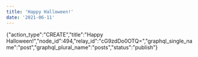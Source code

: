 ```yaml
---
title: 'Happy Halloween!'
date: '2021-06-11'
---
```


{"action_type":"CREATE","title":"Happy Halloween!","node_id":494,"relay_id":"cG9zdDo0OTQ=","graphql_single_name":"post","graphql_plural_name":"posts","status":"publish"}
